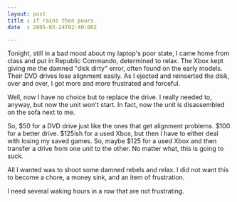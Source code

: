 ```yaml
---
layout: post
title : if rains then pours
date  : 2005-03-24T02:40:00Z

---
```

Tonight, still in a bad mood about my laptop's poor state, I came home from class and put in Republic Commando, determined to relax. The Xbox kept giving me the damned "disk dirty" error, often found on the early models. Their DVD drives lose alignment easily. As I ejected and reinserted the disk, over and over, I got more and more frustrated and forceful.

Well, now I have no choice but to replace the drive. I really needed to, anyway, but now the unit won't start. In fact, now the unit is disassembled on the sofa next to me.

So, $50 for a DVD drive just like the ones that get alignment problems. $100 for a better drive. $125ish for a used Xbox, but then I have to either deal with losing my saved games. So, maybe $125 for a used Xbox and then transfer a drive from one unit to the other. No matter what, this is going to suck.

All I wanted was to shoot some damned rebels and relax. I did not want this to become a chore, a money sink, and an item of frustration.

I need several waking hours in a row that are not frustrating. 


